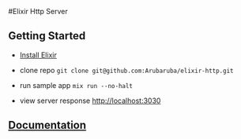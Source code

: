 #Elixir Http Server

## Getting Started

* [Install Elixir](http://elixir-lang.org/install.html)

* clone repo `git clone git@github.com:Arubaruba/elixir-http.git`
* run sample app `mix run --no-halt`
    
* view server response [http://localhost:3030](http://localhost:3030)



## [Documentation](https://rawgit.com/Arubaruba/elixir-http/documentation/index.html)

